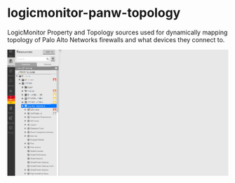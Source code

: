 # logicmonitor-panw-topology
LogicMonitor Property and Topology sources used for dynamically mapping topology of Palo Alto Networks firewalls and what devices they connect to.

![alt_text](https://github.com/orneh24/logicmonitor-panw-topology/blob/main/logicmonitor-panw-topology.gif "Demo")